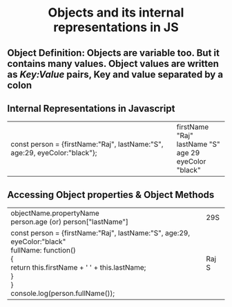 <h1 align="center">Objects and its internal representations in JS</h1></div>
<p align="center">

<h2 align="left">Object Definition: Objects are variable too. But it contains many values. Object values are written as <i>Key:Value</i> pairs, Key and value separated by a colon</h2>
<h2 align="left"><b>Internal Representations in Javascript</b></h2>
<table><tr><td>const person = {firstName:"Raj", lastName:"S", age:29, eyeColor:"black"};</td>
<td>firstName  "Raj"<br> lastName  "S"<br> age  29<br> eyeColor   "black"</td>
</tr>
</table>
<table><h2 align="left">Accessing Object properties & Object Methods</h2>
<tr><td>objectName.propertyName <br> person.age (or) person["lastName"] </td>
<td>29S</td></tr>

<tr><td>const person = {firstName:"Raj", lastName:"S", age:29, eyeColor:"black" <br> fullName: function()<br> { <br> return this.firstName + ' ' + this.lastName;<br>
} <br>}<br>console.log(person.fullName()); </td><td>Raj S</td></tr>
</table>




</p>



